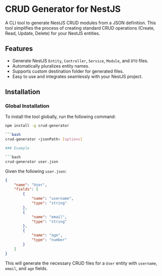 # CRUD Generator for NestJS

A CLI tool to generate NestJS CRUD modules from a JSON definition. This tool simplifies the process of creating standard CRUD operations (Create, Read, Update, Delete) for your NestJS entities.

## Features
- Generate NestJS `Entity`, `Controller`, `Service`, `Module`, and `DTO` files.
- Automatically pluralizes entity names.
- Supports custom destination folder for generated files.
- Easy to use and integrates seamlessly with your NestJS project.

## Installation

### Global Installation

To install the tool globally, run the following command:

```bash
npm install -g crud-generator

```bash
crud-generator <jsonPath> [options]

### Example

```bash
crud-generator user.json
```

Given the following `user.json`:

```json
{
    "name": "User",
    "fields": [
        {
            "name": "username",
            "type": "string"
        },
        {
            "name": "email",
            "type": "string"
        },
        {
            "name": "age",
            "type": "number"
        }
    ]
}
```

This will generate the necessary CRUD files for a `User` entity with `username`, `email`, and `age` fields.